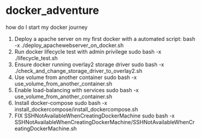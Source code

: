 # docker_adventure
how do I start my docker journey
1. Deploy a apache server on my first docker with a automated script:
bash -x ./deploy_apachewebserver_on_docker.sh
2. Run docker lifecycle test with admin privilege
sudo bash -x ./lifecycle_test.sh
3. Ensure docker running overlay2 storage driver
sudo bash -x ./check_and_change_storage_driver_to_overlay2.sh
4. Use volume from another container
sudo bash -x use_volume_from_another_container.sh
5.  Enable load-balancing with services
sudo bash -x use_volume_from_another_container.sh
6. Install docker-compose
sudo bash -x install_dockercompose/install_dockercompose.sh
7. FIX SSHNotAvailableWhenCreatingDockerMachine
sudo bash -x SSHNotAvailableWhenCreatingDockerMachine/SSHNotAvailableWhenCreatingDockerMachine.sh
